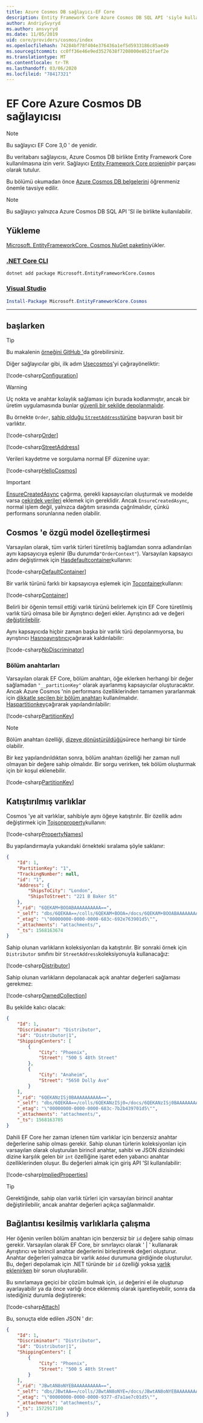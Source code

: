 ```yaml
---
title: Azure Cosmos DB sağlayıcı-EF Core
description: Entity Framework Core Azure Cosmos DB SQL API 'siyle kullanılmasına izin veren veritabanı sağlayıcısına yönelik belgeler
author: AndriySvyryd
ms.author: ansvyryd
ms.date: 11/05/2019
uid: core/providers/cosmos/index
ms.openlocfilehash: 74284bf78f404e376436a1ef5d5933186c85ae49
ms.sourcegitcommit: cc0ff36e46e9ed3527638f7208000e8521faef2e
ms.translationtype: MT
ms.contentlocale: tr-TR
ms.lasthandoff: 03/06/2020
ms.locfileid: "78417321"
---
```

# <a name="ef-core-azure-cosmos-db-provider"></a>EF Core Azure Cosmos DB sağlayıcısı

> [!NOTE]
> Bu sağlayıcı EF Core 3,0 ' de yenidir.

Bu veritabanı sağlayıcısı, Azure Cosmos DB birlikte Entity Framework Core kullanılmasına izin verir. Sağlayıcı [Entity Framework Core projenin](https://github.com/aspnet/EntityFrameworkCore)bir parçası olarak tutulur.

Bu bölümü okumadan önce [Azure Cosmos DB belgelerini](/azure/cosmos-db/introduction) öğrenmeniz önemle tavsiye edilir.

> [!NOTE]
> Bu sağlayıcı yalnızca Azure Cosmos DB SQL API 'SI ile birlikte kullanılabilir.

## <a name="install"></a>Yükleme

[Microsoft. EntityFrameworkCore. Cosmos NuGet paketini](https://www.nuget.org/packages/Microsoft.EntityFrameworkCore.Cosmos/)yükler.

### <a name="net-core-cli"></a>[.NET Core CLI](#tab/dotnet-core-cli)

```dotnetcli
dotnet add package Microsoft.EntityFrameworkCore.Cosmos
```

### <a name="visual-studio"></a>[Visual Studio](#tab/vs)

``` powershell
Install-Package Microsoft.EntityFrameworkCore.Cosmos
```

***

## <a name="get-started"></a>başlarken

> [!TIP]  
> Bu makalenin [örneğini GitHub '](https://github.com/dotnet/EntityFramework.Docs/tree/master/samples/core/Cosmos)da görebilirsiniz.

Diğer sağlayıcılar gibi, ilk adım [Usecosmos](/dotnet/api/Microsoft.EntityFrameworkCore.CosmosDbContextOptionsExtensions.UseCosmos)'yi çağırayöneliktir:

[!code-csharp[Configuration](../../../../samples/core/Cosmos/ModelBuilding/OrderContext.cs?name=Configuration)]

> [!WARNING]
> Uç nokta ve anahtar kolaylık sağlaması için burada kodlanmıştır, ancak bir üretim uygulamasında bunlar [güvenli bir şekilde depolanmalıdır](/aspnet/core/security/app-secrets#secret-manager).

Bu örnekte `Order`, [sahip olduğu `StreetAddress`türüne](../../modeling/owned-entities.md) başvuran basit bir varlıktır.

[!code-csharp[Order](../../../../samples/core/Cosmos/ModelBuilding/Order.cs?name=Order)]

[!code-csharp[StreetAddress](../../../../samples/core/Cosmos/ModelBuilding/StreetAddress.cs?name=StreetAddress)]

Verileri kaydetme ve sorgulama normal EF düzenine uyar:

[!code-csharp[HelloCosmos](../../../../samples/core/Cosmos/ModelBuilding/Sample.cs?name=HelloCosmos)]

> [!IMPORTANT]
> [EnsureCreatedAsync](/dotnet/api/Microsoft.EntityFrameworkCore.Storage.IDatabaseCreator.EnsureCreatedAsync) çağırma, gerekli kapsayıcıları oluşturmak ve modelde varsa [çekirdek verileri](../../modeling/data-seeding.md) eklemek için gereklidir. Ancak `EnsureCreatedAsync`, normal işlem değil, yalnızca dağıtım sırasında çağrılmalıdır, çünkü performans sorunlarına neden olabilir.

## <a name="cosmos-specific-model-customization"></a>Cosmos 'e özgü model özelleştirmesi

Varsayılan olarak, tüm varlık türleri türetilmiş bağlamdan sonra adlandırılan aynı kapsayıcıya eşlenir (Bu durumda`"OrderContext"`). Varsayılan kapsayıcı adını değiştirmek için [Hasdefaultcontainer](/dotnet/api/Microsoft.EntityFrameworkCore.CosmosModelBuilderExtensions.HasDefaultContainer)kullanın:

[!code-csharp[DefaultContainer](../../../../samples/core/Cosmos/ModelBuilding/OrderContext.cs?name=DefaultContainer)]

Bir varlık türünü farklı bir kapsayıcıya eşlemek için [Tocontainer](/dotnet/api/Microsoft.EntityFrameworkCore.CosmosEntityTypeBuilderExtensions.ToContainer)kullanın:

[!code-csharp[Container](../../../../samples/core/Cosmos/ModelBuilding/OrderContext.cs?name=Container)]

Belirli bir öğenin temsil ettiği varlık türünü belirlemek için EF Core türetilmiş varlık türü olmasa bile bir Ayrıştırıcı değeri ekler. Ayrıştırıcı adı ve değeri [değiştirilebilir](../../modeling/inheritance.md).

Aynı kapsayıcıda hiçbir zaman başka bir varlık türü depolanmıyorsa, bu ayrıştırıcı [Hasnoayrıştırıcı](/dotnet/api/Microsoft.EntityFrameworkCore.Metadata.Builders.EntityTypeBuilder.HasNoDiscriminator)çağırarak kaldırılabilir:

[!code-csharp[NoDiscriminator](../../../../samples/core/Cosmos/ModelBuilding/OrderContext.cs?name=NoDiscriminator)]

### <a name="partition-keys"></a>Bölüm anahtarları

Varsayılan olarak EF Core, bölüm anahtarı, öğe eklerken herhangi bir değer sağlamadan `"__partitionKey"` olarak ayarlanmış kapsayıcılar oluşturacaktır. Ancak Azure Cosmos 'nin performans özelliklerinden tamamen yararlanmak için [dikkatle seçilen bir bölüm anahtarı](/azure/cosmos-db/partition-data) kullanılmalıdır. [Haspartitionkey](/dotnet/api/Microsoft.EntityFrameworkCore.CosmosEntityTypeBuilderExtensions.HasPartitionKey)çağırarak yapılandırılabilir:

[!code-csharp[PartitionKey](../../../../samples/core/Cosmos/ModelBuilding/OrderContext.cs?name=PartitionKey)]

> [!NOTE]
>Bölüm anahtarı özelliği, [dizeye dönüştürüldüğü](xref:core/modeling/value-conversions)sürece herhangi bir türde olabilir.

Bir kez yapılandırıldıktan sonra, bölüm anahtarı özelliği her zaman null olmayan bir değere sahip olmalıdır. Bir sorgu verirken, tek bölüm oluşturmak için bir koşul eklenebilir.

[!code-csharp[PartitionKey](../../../../samples/core/Cosmos/ModelBuilding/Sample.cs?name=PartitionKey)]

## <a name="embedded-entities"></a>Katıştırılmış varlıklar

Cosmos 'ye ait varlıklar, sahibiyle aynı öğeye katıştırılır. Bir özellik adını değiştirmek için [Tojsonproperty](/dotnet/api/Microsoft.EntityFrameworkCore.CosmosEntityTypeBuilderExtensions.ToJsonProperty)kullanın:

[!code-csharp[PropertyNames](../../../../samples/core/Cosmos/ModelBuilding/OrderContext.cs?name=PropertyNames)]

Bu yapılandırmayla yukarıdaki örnekteki sıralama şöyle saklanır:

``` json
{
    "Id": 1,
    "PartitionKey": "1",
    "TrackingNumber": null,
    "id": "1",
    "Address": {
        "ShipsToCity": "London",
        "ShipsToStreet": "221 B Baker St"
    },
    "_rid": "6QEKAM+BOOABAAAAAAAAAA==",
    "_self": "dbs/6QEKAA==/colls/6QEKAM+BOOA=/docs/6QEKAM+BOOABAAAAAAAAAA==/",
    "_etag": "\"00000000-0000-0000-683c-692e763901d5\"",
    "_attachments": "attachments/",
    "_ts": 1568163674
}
```

Sahip olunan varlıkların koleksiyonları da katıştırılır. Bir sonraki örnek için `Distributor` sınıfını bir `StreetAddress`koleksiyonuyla kullanacağız:

[!code-csharp[Distributor](../../../../samples/core/Cosmos/ModelBuilding/Distributor.cs?name=Distributor)]

Sahip olunan varlıkların depolanacak açık anahtar değerleri sağlaması gerekmez:

[!code-csharp[OwnedCollection](../../../../samples/core/Cosmos/ModelBuilding/Sample.cs?name=OwnedCollection)]

Bu şekilde kalıcı olacak:

``` json
{
    "Id": 1,
    "Discriminator": "Distributor",
    "id": "Distributor|1",
    "ShippingCenters": [
        {
            "City": "Phoenix",
            "Street": "500 S 48th Street"
        },
        {
            "City": "Anaheim",
            "Street": "5650 Dolly Ave"
        }
    ],
    "_rid": "6QEKANzISj0BAAAAAAAAAA==",
    "_self": "dbs/6QEKAA==/colls/6QEKANzISj0=/docs/6QEKANzISj0BAAAAAAAAAA==/",
    "_etag": "\"00000000-0000-0000-683c-7b2b439701d5\"",
    "_attachments": "attachments/",
    "_ts": 1568163705
}
```

Dahili EF Core her zaman izlenen tüm varlıklar için benzersiz anahtar değerlerine sahip olması gerekir. Sahip olunan türlerin koleksiyonları için varsayılan olarak oluşturulan birincil anahtar, sahibi ve JSON dizisindeki dizine karşılık gelen bir `int` özelliğine işaret eden yabancı anahtar özelliklerinden oluşur. Bu değerleri almak için giriş API 'SI kullanılabilir:

[!code-csharp[ImpliedProperties](../../../../samples/core/Cosmos/ModelBuilding/Sample.cs?name=ImpliedProperties)]

> [!TIP]
> Gerektiğinde, sahip olan varlık türleri için varsayılan birincil anahtar değiştirilebilir, ancak anahtar değerleri açıkça sağlanmalıdır.

## <a name="working-with-disconnected-entities"></a>Bağlantısı kesilmiş varlıklarla çalışma

Her öğenin verilen bölüm anahtarı için benzersiz bir `id` değere sahip olması gerekir. Varsayılan olarak EF Core, bir sınırlayıcı olarak ' | ' kullanarak Ayrıştırıcı ve birincil anahtar değerlerini birleştirerek değeri oluşturur. Anahtar değerleri yalnızca bir varlık `Added` durumuna girdiğinde oluşturulur. Bu, değeri depolamak için .NET türünde bir `id` özelliği yoksa [varlık eklenirken](../../saving/disconnected-entities.md) bir sorun oluşturabilir.

Bu sınırlamaya geçici bir çözüm bulmak için, `id` değerini el ile oluşturup ayarlayabilir ya da önce varlığı önce eklenmiş olarak işaretleyebilir, sonra da istediğiniz durumla değiştirerek:

[!code-csharp[Attach](../../../../samples/core/Cosmos/ModelBuilding/Sample.cs?highlight=4&name=Attach)]

Bu, sonuçta elde edilen JSON ' dır:

``` json
{
    "Id": 1,
    "Discriminator": "Distributor",
    "id": "Distributor|1",
    "ShippingCenters": [
        {
            "City": "Phoenix",
            "Street": "500 S 48th Street"
        }
    ],
    "_rid": "JBwtAN8oNYEBAAAAAAAAAA==",
    "_self": "dbs/JBwtAA==/colls/JBwtAN8oNYE=/docs/JBwtAN8oNYEBAAAAAAAAAA==/",
    "_etag": "\"00000000-0000-0000-9377-d7a1ae7c01d5\"",
    "_attachments": "attachments/",
    "_ts": 1572917100
}
```

